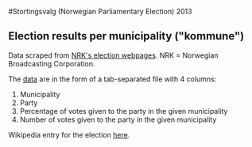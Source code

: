 #Stortingsvalg (Norwegian Parliamentary Election) 2013
## Election results per municipality ("kommune")

Data scraped from [NRK's election webpages](http://valg.nrk.no/valg2013/valgresultat/kommuner). NRK = Norwegian Broadcasting Corporation.

The [data](https://github.com/askeluv/stortingsvalg2013/blob/master/stortingsvalg2013.tsv) are in the form of a tab-separated file with 4 columns:

1. Municipality
2. Party
3. Percentage of votes given to the party in the given municipality
4. Number of votes given to the party in the given municipality

Wikipedia entry for the election [here](http://en.wikipedia.org/wiki/Norwegian_parliamentary_election,_2013).
